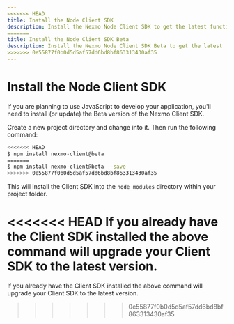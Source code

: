 ```yaml
---
<<<<<<< HEAD
title: Install the Node Client SDK
description: Install the Nexmo Node Client SDK to get the latest functionality for building Programmable Conversation apps.
=======
title: Install the Node Client SDK Beta
description: Install the Nexmo Node Client SDK Beta to get the latest functionality for building Programmable Conversation apps.
>>>>>>> 0e55877f0b0d5d5af57dd6bd8bf863313430af35
---
```


# Install the Node Client SDK

If you are planning to use JavaScript to develop your application, you'll need to install (or update) the Beta version of the Nexmo Client SDK.

Create a new project directory and change into it. Then run the following command:

``` bash
<<<<<<< HEAD
$ npm install nexmo-client@beta
=======
$ npm install nexmo-client@beta --save
>>>>>>> 0e55877f0b0d5d5af57dd6bd8bf863313430af35
```

This will install the Client SDK into the `node_modules` directory within your project folder.

<<<<<<< HEAD
If you already have the Client SDK installed the above command will upgrade your Client SDK to the latest version.
=======
If you already have the Client SDK installed the above command will upgrade your Client SDK to the latest version.
>>>>>>> 0e55877f0b0d5d5af57dd6bd8bf863313430af35
